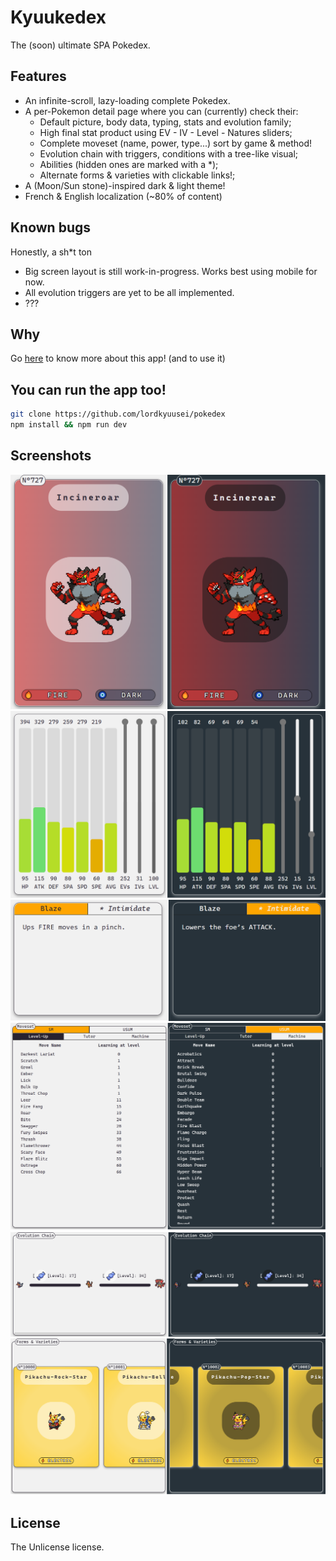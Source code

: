 Kyuukedex
=========

The (soon) ultimate SPA Pokedex.

Features
--------

*   An infinite-scroll, lazy-loading complete Pokedex.
*   A per-Pokemon detail page where you can (currently) check their:
    *   Default picture, body data, typing, stats and evolution family;
    *   High final stat product using EV - IV - Level - Natures sliders;
    *   Complete moveset (name, power, type...) sort by game & method!
    *   Evolution chain with triggers, conditions with a tree-like visual;
    *   Abilities (hidden ones are marked with a \*);
    *   Alternate forms & varieties with clickable links!;
*   A (Moon/Sun stone)-inspired dark & light theme!
*   French & English localization (~80% of content)

Known bugs
----------

Honestly, a sh\*t ton

*   Big screen layout is still work-in-progress. Works best using mobile for now.
*   All evolution triggers are yet to be all implemented.
*   ???

Why
---

Go [here](https://kyuudex.herokuapp.com/about) to know more about this app! (and to use it)

You can run the app too!
------------------------

```sh
git clone https://github.com/lordkyuusei/pokedex  
npm install && npm run dev
```

Screenshots
-----------

![card](/screenshots/kyuudex-card.png)
![stats](/screenshots/kyuudex-stats.png)
![abilities](/screenshots/kyuudex-abilities.png)
![moveset](/screenshots/kyuudex-moveset.png)
![evolution](/screenshots/kyuudex-evolution.png)
![varieties](/screenshots/kyuudex-varieties.png)

License
-------

The Unlicense license.
